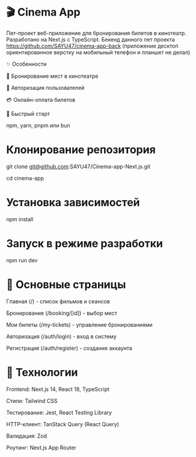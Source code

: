 # 🎬 Cinema App

Пет-проект веб-приложение для бронирования билетов в кинотеатр. Разработано на Next.js с TypeScript.
Бекенд данного пет проекта https://github.com/SAYU47/cinema-app-back
(приложение десктоп ориентированное верстку на мобильный телефон и планшет не делал)

✨ Особенности

🎫 Бронирование мест в кинотеатре

🔐 Авторизация пользователей

💳 Онлайн-оплата билетов

🚀 Быстрый старт

npm, yarn, pnpm или bun

# Клонирование репозитория

git clone git@github.com:SAYU47/Cinema-app-Next.js.git

cd cinema-app

# Установка зависимостей

npm install

# Запуск в режиме разработки

npm run dev

# 🎯 Основные страницы

Главная (/) - список фильмов и сеансов

Бронирование (/booking/[id]) - выбор мест

Мои билеты (/my-tickets) - управление бронированиями

Авторизация (/auth/login) - вход в систему

Регистрация (/auth/register) - создание аккаунта

# 🔧 Технологии

Frontend: Next.js 14, React 18, TypeScript

Стили: Tailwind CSS

Тестирование: Jest, React Testing Library

HTTP-клиент: TanStack Query (React Query)

Валидация: Zod

Роутинг: Next.js App Router
